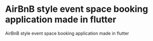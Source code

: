 # AirBnB style event space booking application made in flutter

AirBnB style event space booking application made in flutter
